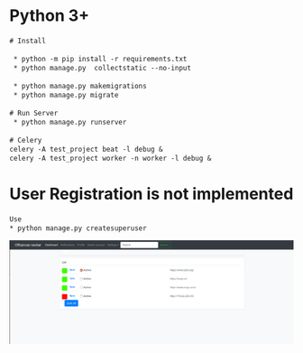 # Python 3+ 
    # Install
    
     * python -m pip install -r requirements.txt     
     * python manage.py  collectstatic --no-input
     
     * python manage.py makemigrations
     * python manage.py migrate
     
    # Run Server
     * python manage.py runserver
    
    # Celery
    celery -A test_project beat -l debug &
    celery -A test_project worker -n worker -l debug &
    
# User Registration is not implemented
    Use
    * python manage.py createsuperuser
    
![Alt text](img/url_monitor.png?raw=true "S3FM")
